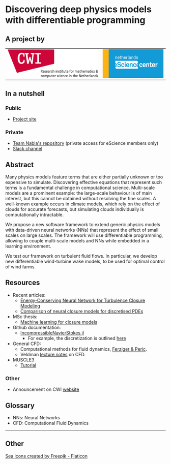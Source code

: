 # Discovering deep physics models with differentiable programming

## A project by

|                                                                                                                                                                                    |                                                                                                                                                          |
|:----------------------------------------------------------------------------------------------------------------------------------------------------------------------------------:|:--------------------------------------------------------------------------------------------------------------------------------------------------------:|
| <a href="https://www.cwi.nl/en/"><img src="https://raw.githubusercontent.com/DEEPDIP-project/.github/741408acacf3aa2675a5a921258d2c309d4bab9a/img/cwi-logo.svg" height="90" /></a> | <a href="https://www.esciencecenter.nl/"><img src="https://raw.githubusercontent.com/DEEPDIP-project/.github/main/img/nlesc-logo.png" height="90" /></a> |


## In a nutshell

### Public

- [Project site](https://research-software-directory.org/projects/deepdip)

### Private

- [Team Nabla's repository](https://github.com/Team-Nabla/) (private access for eScience members only)
- [Slack channel](https://deepdip-workspace.slack.com)

## Abstract

Many physics models feature terms that are either partially unknown or too expensive to simulate. Discovering effective equations that represent such terms is a fundamental challenge in computational science. Multi-scale models are a prominent example: the large-scale behaviour is of main interest, but this cannot be obtained without resolving the fine scales. A well-known example occurs in climate models, which rely on the effect of clouds for accurate forecasts, but simulating clouds individually is computationally intractable.

We propose a new software framework to extend generic physics models with data-driven neural networks (NNs) that represent the effect of small scales on large scales. The framework will use differentiable programming, allowing to couple multi-scale models and NNs while embedded in a learning environment.

We test our framework on turbulent fluid flows. In particular, we develop new differentiable wind-turbine wake models, to be used for optimal control of wind farms.

## Resources

- Recent articles:
	- [Energy-Conserving Neural Network for Turbulence Closure Modeling
](https://arxiv.org/abs/2301.13770)
	- [Comparison of neural closure models for discretised PDEs](https://www.sciencedirect.com/science/article/pii/S0898122123001736)
- MSc thesis:
	- [Machine learning for closure models](https://pure.tue.nl/ws/portalfiles/portal/279333801/Melchers_H.pdf)
- Github documentation:
	- [IncompressibleNavierStokes.jl](https://agdestein.github.io/IncompressibleNavierStokes.jl/stable/)
		- For example, the discretization is outlined [here](https://agdestein.github.io/IncompressibleNavierStokes.jl/stable/equations/spatial/)
- General CFD:
	- Computational methods for fluid dynamics, [Ferziger & Peric](https://link.springer.com/book/10.1007/978-3-642-56026-2).
	- Veldman [lecture notes](https://www.math.rug.nl/~veldman/Colleges/CFD/CFDdictaat1314.pdf) on CFD.
- MUSCLE3
	- [Tutorial](https://muscle3.readthedocs.io/en/latest/index.html)

### Other
- Announcement on CWI [website](https://www.cwi.nl/en/news/escience-center-grants-cwi-project-on-differentiable-programming/) 

## Glossary

- NNs: Neural Networks
- CFD: Computational Fluid Dynamics

---

## Other

<a href="https://www.flaticon.com/free-icons/sea" title="sea icons">Sea icons created by Freepik - Flaticon</a>

